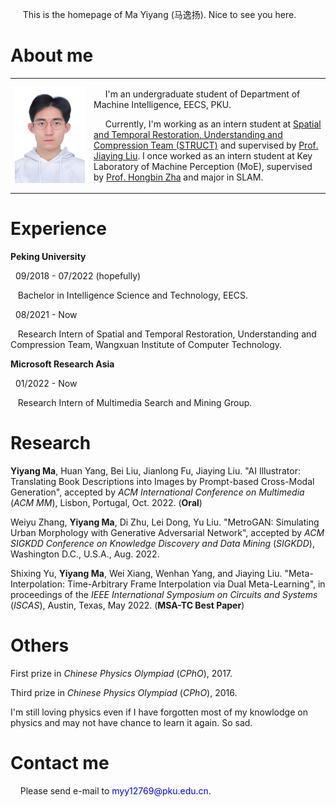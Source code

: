 
<p> &nbsp;&nbsp;&nbsp;&nbsp; This is the homepage of Ma Yiyang (马逸扬). Nice to see you here. </p>

<h1> About me </h1>
  
  <table frame="void">
    <tr>
      <td width="25%"> 
        <img src="/免冠照_白1寸_20220111.jpg" width="100%">  
      </td>
      <td width="75%">
        <p> &nbsp;&nbsp;&nbsp;&nbsp; I'm an undergraduate student of Department of Machine Intelligence, EECS, PKU. </p>
        <p> &nbsp;&nbsp;&nbsp;&nbsp; Currently, I'm working as an intern student at <a href="http://39.96.165.147/struct.html">Spatial and Temporal Restoration, Understanding and Compression Team (STRUCT)</a> and supervised by <a href="http://39.96.165.147/people/liujiaying.html"> Prof. Jiaying Liu</a>. I once worked as an intern student at Key Laboratory of Machine Perception (MoE), supervised by <a href="http://www.cis.pku.edu.cn/info/1084/1271.htm">Prof. Hongbin Zha</a> and major in SLAM.</p>
      </td>
    </tr>
  </table>

<h1> Experience </h1>

  <p><b> Peking University </b></p>

  <p> &nbsp; 09/2018 - 07/2022 (hopefully)</p>
  <p> &nbsp;&nbsp; Bachelor in Intelligence Science and Technology, EECS.</p>
  
  <p> &nbsp; 08/2021 - Now</p>
  <p> &nbsp;&nbsp; Research Intern of Spatial and Temporal Restoration, Understanding and Compression Team, Wangxuan Institute of Computer Technology.</p>
  
  <p><b> Microsoft Research Asia </b></p>
  
  <p> &nbsp; 01/2022 - Now</p>
  <p> &nbsp;&nbsp; Research Intern of Multimedia Search and Mining Group.

<h1> Research </h1>

  <p><b>Yiyang Ma</b>, Huan Yang, Bei Liu, Jianlong Fu, Jiaying Liu. "AI Illustrator: Translating Book Descriptions into Images by Prompt-based Cross-Modal Generation", accepted by <i>ACM International Conference on Multimedia</i> (<i>ACM MM</i>), Lisbon, Portugal, Oct. 2022. (<b>Oral</b>)</p>
  <p> Weiyu Zhang, <b>Yiyang Ma</b>, Di Zhu, Lei Dong, Yu Liu. "MetroGAN: Simulating Urban Morphology with Generative Adversarial Network", accepted by <i>ACM SIGKDD Conference on Knowledge Discovery and Data Mining</i> (<i>SIGKDD</i>), Washington D.C., U.S.A., Aug. 2022.</p>
  <p> Shixing Yu, <b>Yiyang Ma</b>, Wei Xiang, Wenhan Yang, and Jiaying Liu. "Meta-Interpolation: Time-Arbitrary Frame Interpolation via Dual Meta-Learning", in proceedings of the <i>IEEE International Symposium on Circuits and Systems</i> (<i>ISCAS</i>), Austin, Texas, May 2022. (<b>MSA-TC Best Paper</b>)</p>
  
<h1> Others </h1>

  <p> First prize in <i>Chinese Physics Olympiad</i> (<i>CPhO</i>), 2017.</p>
  <p> Third prize in <i>Chinese Physics Olympiad</i> (<i>CPhO</i>), 2016.</p>
  <p> I'm still loving physics even if I have forgotten most of my knowlodge on physics and may not have chance to learn it again. So sad.</p>

<h1> Contact me </h1>
  <p> &nbsp;&nbsp;&nbsp;&nbsp;Please send e-mail to <p1 style="color:#0000FF;">myy12769@pku.edu.cn</p1>.</p>
